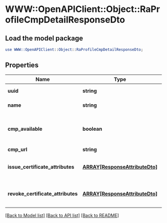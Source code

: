 # WWW::OpenAPIClient::Object::RaProfileCmpDetailResponseDto

## Load the model package
```perl
use WWW::OpenAPIClient::Object::RaProfileCmpDetailResponseDto;
```

## Properties
Name | Type | Description | Notes
------------ | ------------- | ------------- | -------------
**uuid** | **string** | Object identifier | 
**name** | **string** | Object Name | 
**cmp_available** | **boolean** | CMP availability flag - true &#x3D; yes; false &#x3D; no | 
**cmp_url** | **string** | CMP URL | [optional] 
**issue_certificate_attributes** | [**ARRAY[ResponseAttributeDto]**](ResponseAttributeDto.md) | List of Attributes to issue Certificate | [optional] 
**revoke_certificate_attributes** | [**ARRAY[ResponseAttributeDto]**](ResponseAttributeDto.md) | List of Attributes to revoke Certificate | [optional] 

[[Back to Model list]](../README.md#documentation-for-models) [[Back to API list]](../README.md#documentation-for-api-endpoints) [[Back to README]](../README.md)


